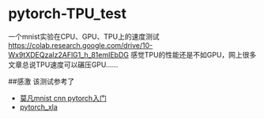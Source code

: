 # pytorch-TPU_test
一个mnist实验在CPU、GPU、TPU上的速度测试
https://colab.research.google.com/drive/10-Wx9tXDEQzaIz2AFlG1_h_81emIEbDG
感觉TPU的性能还是不如GPU，网上很多文章总说TPU速度可以碾压GPU......

##感激
该测试参考了
* [莫凡mnist cnn pytorch入门](https://github.com/MorvanZhou/PyTorch-Tutorial/blob/master/tutorial-contents/401_CNN.py) 
* [pytorch_xla](https://github.com/pytorch/xla/tree/master/contrib/colab) 
